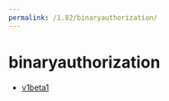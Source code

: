 ```yaml
---
permalink: /1.82/binaryauthorization/
---
```


# binaryauthorization



* [v1beta1](v1beta1/index.md)